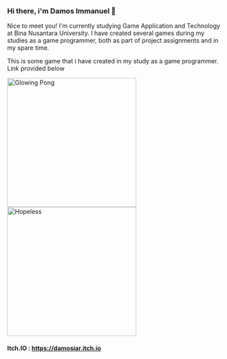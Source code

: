 ### Hi there, i'm Damos Immanuel 👋
<div style="background-image: width="100" alt="Logo Binus" src="https://github.com/DamosIAR/DamosIAR/assets/125948571/c7678abe-be65-415e-8a10-db045439211c">

Nice to meet you! I'm currently studying Game Application and Technology at Bina Nusantara University. I have created several games during my studies as a game programmer, both as part of project assignments and in my spare time.


This is some game that i have created in my study as a game programmer. Link provided below

<img width="300" alt="Glowing Pong" src="https://github.com/DamosIAR/DamosIAR/assets/125948571/f5c71de9-07ef-414f-ac09-c23dbeb5f2b3"> <img width="300" alt="Hopeless" src="https://github.com/DamosIAR/DamosIAR/assets/125948571/be7ba3b9-7d94-4e6c-ab6a-b6709490f682">


#### Itch.IO : https://damosiar.itch.io


<!--
**DamosIAR/DamosIAR** is a ✨ _special_ ✨ repository because its `README.md` (this file) appears on your GitHub profile.

Here are some ideas to get you started:

- 🔭 I’m currently working on ...
- 🌱 I’m currently learning ...
- 👯 I’m looking to collaborate on ...
- 🤔 I’m looking for help with ...
- 💬 Ask me about ...
- 📫 How to reach me: ...
- 😄 Pronouns: ...
- ⚡ Fun fact: ...
-->
